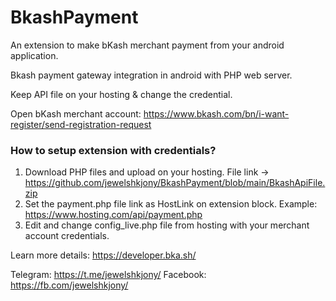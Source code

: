 # BkashPayment
An extension to make bKash merchant payment from your android application.

Bkash payment gateway integration in android with PHP web server.

Keep API file on your hosting & change the credential.

Open bKash merchant account: https://www.bkash.com/bn/i-want-register/send-registration-request

### How to setup extension with credentials?
1. Download PHP files and upload on your hosting. File link -> https://github.com/jewelshkjony/BkashPayment/blob/main/BkashApiFile.zip
2. Set the payment.php file link as HostLink on extension block. Example: https://www.hosting.com/api/payment.php
3. Edit and change config_live.php file from hosting with your merchant account credentials.

Learn more details: https://developer.bka.sh/

Telegram: https://t.me/jewelshkjony/
Facebook: https://fb.com/jewelshkjony/
